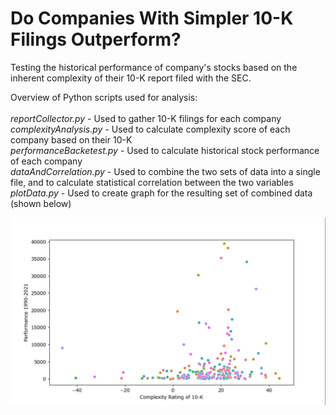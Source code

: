 # Do Companies With Simpler 10-K Filings Outperform?
Testing the historical performance of company's stocks based on the inherent complexity of their 10-K report filed with the SEC.

Overview of Python scripts used for analysis:  
<br/>
*reportCollector.py* - Used to gather 10-K filings for each company  
*complexityAnalysis.py* - Used to calculate complexity score of each company based on their 10-K  
*performanceBacketest.py* - Used to calculate historical stock performance of each company  
*dataAndCorrelation.py* - Used to combine the two sets of data into a single file, and to calculate statistical correlation between the two variables  
*plotData.py* - Used to create graph for the resulting set of combined data (shown below)  



![alt text](https://raw.githubusercontent.com/jorgoose/complexity-stock-backtesting/main/10KResults.PNG)
